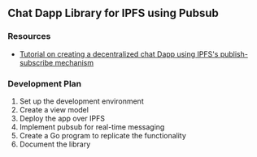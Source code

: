## Chat Dapp Library for IPFS using Pubsub

### Resources

- [Tutorial on creating a decentralized chat Dapp using IPFS's publish-subscribe mechanism](https://medium.com/textileio/build-a-decentralized-chat-app-with-knockout-and-ipfs-fccf11e8ce7b)

### Development Plan

1. Set up the development environment
2. Create a view model
3. Deploy the app over IPFS
4. Implement pubsub for real-time messaging
5. Create a Go program to replicate the functionality
6. Document the library